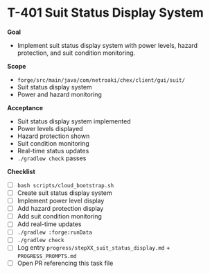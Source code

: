 # T-401 Suit Status Display System

**Goal**

- Implement suit status display system with power levels, hazard protection, and suit condition monitoring.

**Scope**

- `forge/src/main/java/com/netroaki/chex/client/gui/suit/`
- Suit status display system
- Power and hazard monitoring

**Acceptance**

- Suit status display system implemented
- Power levels displayed
- Hazard protection shown
- Suit condition monitoring
- Real-time status updates
- `./gradlew check` passes

**Checklist**

- [ ] `bash scripts/cloud_bootstrap.sh`
- [ ] Create suit status display system
- [ ] Implement power level display
- [ ] Add hazard protection display
- [ ] Add suit condition monitoring
- [ ] Add real-time updates
- [ ] `./gradlew :forge:runData`
- [ ] `./gradlew check`
- [ ] Log entry `progress/stepXX_suit_status_display.md` + `PROGRESS_PROMPTS.md`
- [ ] Open PR referencing this task file

